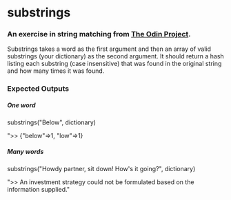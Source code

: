 # substrings

### An exercise in string matching from [The Odin Project](http://www.theodinproject.com/ruby-programming/building-blocks).  

Substrings takes a word as the first argument and then an array of valid substrings (your dictionary) as the second argument. It should return a hash listing each substring (case insensitive) that was found in the original string and how many times it was found.

### Expected Outputs

##### One word
 substrings("Below", dictionary)
 
 ">> {"below"=>1, "low"=>1}

##### Many words
 substrings("Howdy partner, sit down! How's it going?", dictionary)
 
 ">> An investment strategy could not be formulated based on the information supplied."
